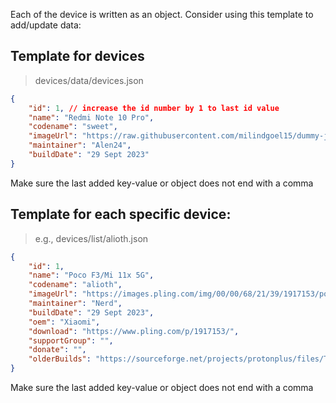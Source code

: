 Each of the device is written as an object. Consider using this template to add/update data:

## Template for devices

> devices/data/devices.json

```json
{
	"id": 1, // increase the id number by 1 to last id value
	"name": "Redmi Note 10 Pro",
	"codename": "sweet",
	"imageUrl": "https://raw.githubusercontent.com/milindgoel15/dummy-json-data/main/devices/images/redminote10pro.png",
	"maintainer": "Alen24",
	"buildDate": "29 Sept 2023"
}
```

Make sure the last added key-value or object does not end with a comma

## Template for each specific device:

> e.g., devices/list/alioth.json

```json
{
	"id": 1,
	"name": "Poco F3/Mi 11x 5G",
	"codename": "alioth",
	"imageUrl": "https://images.pling.com/img/00/00/68/21/39/1917153/poco-f3.jpg",
	"maintainer": "Nerd",
	"buildDate": "29 Sept 2023",
	"oem": "Xiaomi",
	"download": "https://www.pling.com/p/1917153/",
	"supportGroup": "",
	"donate": "",
	"olderBuilds": "https://sourceforge.net/projects/protonplus/files/Tiramisu/alioth/"
}
```

Make sure the last added key-value or object does not end with a comma

